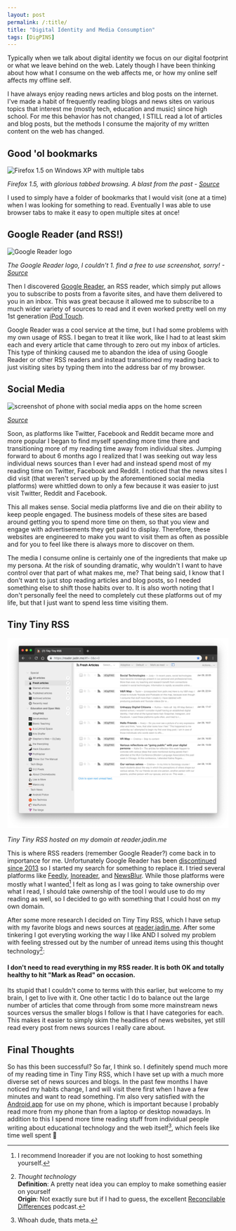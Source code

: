 ```yaml
---
layout: post
permalink: /:title/
title: "Digital Identity and Media Consumption"
tags: [DigPINS]
---
```


Typically when we talk about digital identity we focus on our digital footprint or what we leave behind on the web. Lately though I have been thinking about how what I consume on the web affects me, or how my online self affects my offline self.

I have always enjoy reading news articles and blog posts on the internet. I've made a habit of frequently reading blogs and news sites on various topics that interest me (mostly tech, education and music) since high school. For me this behavior has not changed, I STILL read a lot of articles and blog posts, but the methods I consume the majority of my written content on the web has changed.

## Good 'ol bookmarks

![Firefox 1.5 on Windows XP with multiple tabs](https://wiki.mozilla.org/images/6/6f/Fx2-new-theme-in-xp-v1.jpg) 

*Firefox 1.5, with glorious tabbed browsing. A blast from the past - [Source](https://wiki.mozilla.org/FX2_Visual_Update/Default_Theme_Update#Design_Mockups)*

I used to simply have a folder of bookmarks that I would visit (one at a time) when I was looking for something to read. Eventually I was able to use browser tabs to make it easy to open multiple sites at once!

## Google Reader (and RSS!)

![Google Reader logo](https://upload.wikimedia.org/wikipedia/commons/7/79/Google_Reader_logo_Galligan.png)

*The Google Reader logo, I couldn't 1. find a free to use screenshot, sorry! - [Source](https://commons.wikimedia.org/wiki/File:Google_Reader_logo_Galligan.png)*

Then I discovered [Google Reader](https://en.wikipedia.org/wiki/Google_Reader), an RSS reader, which simply put allows you to subscribe to posts from a favorite sites, and have them delivered to you in an inbox. This was great because it allowed me to subscribe to a much wider variety of sources to read and it even worked pretty well on my 1st generation [iPod Touch](https://en.wikipedia.org/wiki/IPod_Touch).

Google Reader was a cool service at the time, but I had some problems with my own usage of RSS. I began to treat it like work, like I had to at least skim each and every article that came through to zero out my inbox of articles. This type of thinking caused me to abandon the idea of using Google Reader or other RSS readers and instead transitioned my reading back to just visiting sites by typing them into the address bar of my browser.

## Social Media

![screenshot of phone with social media apps on the home screen](https://cdn.pixabay.com/photo/2015/10/21/08/22/media-998990_640.jpg)

*[Source](https://pixabay.com/en/media-social-media-apps-998990/)*

Soon, as platforms like Twitter, Facebook and Reddit became more and more popular I began to find myself spending more time there and transitioning more of my reading time away from individual sites. Jumping forward to about 6 months ago I realized that I was seeking out way less individual news sources than I ever had and instead spend most of my reading time on Twitter, Facebook and Reddit. I noticed that the news sites I did visit (that weren't served up by the aforementioned social media platforms) were whittled down to only a few because it was easier to just visit Twitter, Reddit and Facebook. 

This all makes sense. Social media platforms live and die on their ability to keep people engaged. The business models of these sites are based around getting you to spend more time on them, so that you view and engage with advertisements they get paid to display. Therefore, these websites are engineered to make you want to visit them as often as possible and for you to feel like there is always more to discover on them.

The media I consume online is certainly one of the ingredients that make up my persona. At the risk of sounding dramatic, why wouldn't I want to have control over that part of what makes me, me? That being said, I know that I don't want to just stop reading articles and blog posts, so I needed something else to shift those habits over to. It is also worth noting that I don't personally feel the need to completely cut these platforms out of my life, but that I just want to spend less time visiting them.

## Tiny Tiny RSS

![Tiny Tiny RSS hosted on my domain at reader.jadin.me](/assets/img/ttrss.png)

*Tiny Tiny RSS hosted on my domain at reader.jadin.me*

This is where RSS readers (remember Google Reader?) come back in to importance for me. Unfortunately Google Reader has been [discontinued since 2013](https://www.google.com/reader/about/) so I started my search for something to replace it. I tried several platforms like [Feedly](https://feedly.com/i/welcome), [Inoreader](https://www.inoreader.com/?lang=en_US), and [NewsBlur](https://newsblur.com/). While those platforms were mostly what I wanted[^1] I felt as long as I was going to take ownership over what I read, I should take ownership of the tool I would use to do my reading as well, so I decided to go with something that I could host on my own domain. 

After some more research I decided on Tiny Tiny RSS, which I have setup with my favorite blogs and news sources at [reader.jadin.me](reader.jadin.me). After some tinkering I got everyting working the way I like AND I solved my problem with feeling stressed out by the number of unread items using this thought technology[^2]:

#### I don't need to read everything in my RSS reader. It is both OK and totally healthy to hit "Mark as Read" on occasion.

Its stupid that I couldn't come to terms with this earlier, but welcome to my brain, I get to live with it. One other tactic I do to balance out the large number of articles that come through from some more mainstream news sources versus the smaller blogs I follow is that I have categories for each. This makes it easier to simply skim the headlines of news websites, yet still read every post from news sources I really care about.

## Final Thoughts

So has this been successful? So far, I think so. I definitely spend much more of my reading time in Tiny Tiny RSS, which I have set up with a much more diverse set of news sources and blogs. In the past few months I have noticed my habits change, I and will visit there first when I have a few minutes and want to read something. I'm also very satisfied with the [Android app](https://play.google.com/store/apps/details?id=org.fox.ttrss&hl=en_US) for use on my phone, which is important because I probably read more from my phone than from a laptop or desktop nowadays. In addition to this I spend more time reading stuff from individual people writing about educational technology and the web itself[^3], which feels like time well spent 🤔


[^1]: I recommend Inoreader if you are not looking to host something yourself.

[^2]:
    *Thought technology*
    <br>
    **Definition**: A pretty neat idea you can employ to make something easier on yourself
    <br>
    **Origin**: Not exactly sure but if I had to guess, the excellent [Reconcilable Differences](https://www.relay.fm/rd) podcast.

[^3]: Whoah dude, thats meta.